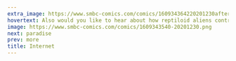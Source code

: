 ```yaml
---
extra_image: https://www.smbc-comics.com/comics/160934364220201230after.png
hovertext: Also would you like to hear about how reptiloid aliens control congress?
image: https://www.smbc-comics.com/comics/1609343540-20201230.png
next: paradise
prev: more
title: Internet
---
```


